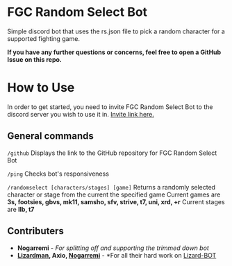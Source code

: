 # FGC Random Select Bot

Simple discord bot that uses the rs.json file to pick a random character for a supported fighting game.

**If you have any further questions or concerns, feel free to open a GitHub Issue on this repo.**

# How to Use

In order to get started, you need to invite FGC Random Select Bot to the discord server you wish to use it in. [Invite link here.](https://discord.com/api/oauth2/authorize?client_id=1195150675139637248&scope=applications.commands)

## General commands

`/github`
Displays the link to the GitHub repository for FGC Random Select Bot

`/ping`
Checks bot's responsiveness

`/randomselect [characters/stages] [game]`
Returns a randomly selected character or stage from the current the specified game
Current games are **3s, footsies, gbvs, mk11, samsho, sfv, strive, t7, uni, xrd, +r**
Current stages are **llb, t7**

## Contributers
* **Nogarremi** - *For splitting off and supporting the trimmed down bot*
* **[Lizardman](https://twitter.com/lizardman301), Axio, [Nogarremi](https://twitter.com/Nogarremi)** - *For all their hard work on [Lizard-BOT](https://github.com/lizardman301/lizard-bot-rsf)

